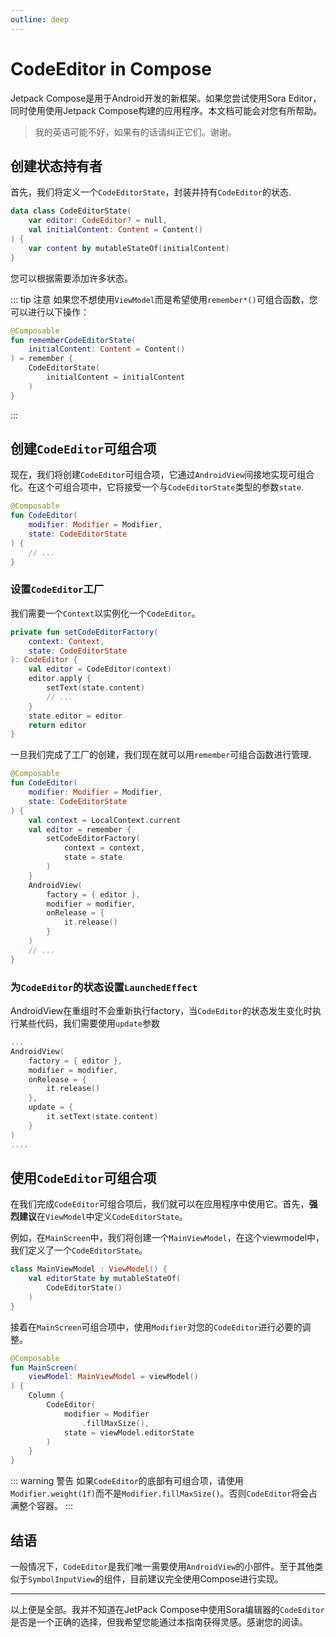 ```yaml
---
outline: deep
---
```


# CodeEditor in Compose

Jetpack Compose是用于Android开发的新框架。如果您尝试使用Sora Editor，同时使用使用Jetpack Compose构建的应用程序。本文档可能会对您有所帮助。

> 我的英语可能不好，如果有的话请纠正它们。谢谢。

## 创建状态持有者

首先，我们将定义一个`CodeEditorState`，封装并持有`CodeEditor`的状态.

```kotlin
data class CodeEditorState(
    var editor: CodeEditor? = null,
    val initialContent: Content = Content()
) {
    var content by mutableStateOf(initialContent)
}
```

您可以根据需要添加许多状态。

::: tip 注意
如果您不想使用`ViewModel`而是希望使用`remember*()`可组合函数，您可以进行以下操作：

```kotlin
@Composable
fun rememberCodeEditorState(
    initialContent: Content = Content()
) = remember {
    CodeEditorState(
        initialContent = initialContent
    )
}
```
:::

## 创建`CodeEditor`可组合项

现在，我们将创建`CodeEditor`可组合项，它通过`AndroidView`间接地实现可组合化。在这个可组合项中，它将接受一个与`CodeEditorState`类型的参数`state`.

```kotlin
@Composable
fun CodeEditor(
    modifier: Modifier = Modifier,
    state: CodeEditorState
) {
    // ...
}
```

### 设置`CodeEditor`工厂

我们需要一个`Context`以实例化一个`CodeEditor`。

```kotlin
private fun setCodeEditorFactory(
    context: Context,
    state: CodeEditorState
): CodeEditor {
    val editor = CodeEditor(context)
    editor.apply {
        setText(state.content)
        // ...
    }
    state.editor = editor
    return editor
}
```

一旦我们完成了工厂的创建，我们现在就可以用`remember`可组合函数进行管理.

```kotlin
@Composable
fun CodeEditor(
    modifier: Modifier = Modifier,
    state: CodeEditorState
) {
    val context = LocalContext.current
    val editor = remember {
        setCodeEditorFactory(
            context = context,
            state = state
        )
    }
    AndroidView(
        factory = { editor },
        modifier = modifier,
        onRelease = {
            it.release()
        }
    )
    // ...
}
```

### 为`CodeEditor`的状态设置`LaunchedEffect`

AndroidView在重组时不会重新执行factory，当`CodeEditor`的状态发生变化时执行某些代码，我们需要使用`update`参数

```kotlin
...
AndroidView(
    factory = { editor },
    modifier = modifier,
    onRelease = {
        it.release()
    },
    update = {
        it.setText(state.content)
    }
)
....
```

## 使用`CodeEditor`可组合项

在我们完成`CodeEditor`可组合项后，我们就可以在应用程序中使用它。首先，**强烈建议**在`ViewModel`中定义`CodeEditorState`。

例如，在`MainScreen`中，我们将创建一个`MainViewModel`，在这个viewmodel中，我们定义了一个`CodeEditorState`。

```kotlin
class MainViewModel : ViewModel() {
    val editorState by mutableStateOf(
        CodeEditorState()
    )
}
```

接着在`MainScreen`可组合项中，使用`Modifier`对您的`CodeEditor`进行必要的调整。

```kotlin
@Composable
fun MainScreen(
    viewModel: MainViewModel = viewModel()
) {
    Column {
        CodeEditor(
            modifier = Modifier
                .fillMaxSize(),
            state = viewModel.editorState
        )
    }
}
```

::: warning 警告
如果`CodeEditor`的底部有可组合项，请使用`Modifier.weight(1f)`而不是`Modifier.fillMaxSize()`。否则`CodeEditor`将会占满整个容器。
:::

## 结语

一般情况下，`CodeEditor`是我们唯一需要使用`AndroidView`的小部件。至于其他类似于`SymbolInputView`的组件，目前建议完全使用Compose进行实现。

---

以上便是全部。我并不知道在JetPack Compose中使用Sora编辑器的`CodeEditor`是否是一个正确的选择，但我希望您能通过本指南获得灵感。感谢您的阅读。
